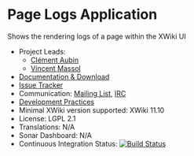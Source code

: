 # Page Logs Application

Shows the rendering logs of a page within the XWiki UI

* Project Leads:
  * [Clément Aubin](http://www.xwiki.org/xwiki/bin/view/XWiki/caubin)
  * [Vincent Massol](http://www.xwiki.org/xwiki/bin/view/XWiki/vmassol)
* [Documentation & Download](https://extensions.xwiki.org/xwiki/bin/view/Extension/Page%20Logs%20Application%20-%20UI/)
* [Issue Tracker](http://jira.xwiki.org/browse/PAGELOGS)
* Communication: [Mailing List](http://dev.xwiki.org/xwiki/bin/view/Community/MailingLists), [IRC](http://dev.xwiki.org/xwiki/bin/view/Community/IRC)
* [Development Practices](http://dev.xwiki.org)
* Minimal XWiki version supported: XWiki 11.10
* License: LGPL 2.1
* Translations: N/A
* Sonar Dashboard: N/A
* Continuous Integration Status: [![Build Status](http://ci.xwiki.org/job/XWiki%20Contrib/job/application-ocr/job/master/badge/icon)](http://ci.xwiki.org/job/XWiki%20Contrib/job/application-pagelogs/job/master/)
